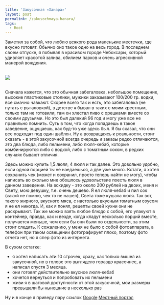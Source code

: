 ```yaml
---
title: 'Закусочная «Ханара»'
layout: post
permalink: /zakusochnaya-hanara/
tags:
  - Root
---
```


Заметил за собой, что люблю всякого рода маленькие местечки, где вкусно готовят. Обычно оно такое одно на весь город. В последнем своем отпуске, я побывал в красивом городе Чебоксары, который удивляет красотой залива, обилием парков и очень агрессивной манерой вождения.

<br>
<img src="https://farm2.staticflickr.com/1619/24303375823_bccce43ed1_o.jpg">
<br>
<br>

Сначала кажется, что это обычная забегаловка, небольшое помещение, высокие пластиковые столики, мужики заказывают 100/200 гр. водки, все смачно чавкают. Скорее всего так и есть, это забегаловка (не путать с рыгаловкой), в детстве я бывал в таких с моим крестным, только там не готовили, там он хлестал пиво с орешками вместе со своими друзьями. Но это был далекий 96 год и могу уже все не правильно помнить. Суть в том, что когда попадаешь в такое заведение, ощущаешь, как буд-то уже здесь был. Я бы сказал, что они все подходят под один шаблон. Ну а возвращаясь к реальности, стоит сказать - в этой закусочной всегда очередь и заказы редко отличаются, это два блюда, либо пельмени, либо люля-кебаб, которые комбинируются либо с водкой, либо с томатным соком, в редких случаях бывают отличия.

Здесь можно купить 1,5 люля, 4 люля и так далее. Это довольно удобно, если одной порцией ты не наедаешься, а две уже много. Кстати, я хотел сохранить чек (может и сохранил, просто теперь найти не могу), чтобы написать во сколько мне обошлось удовольствие поесть люля в данном заведении. На вскидку - это около 200 рублей на двоих, меня и Свету, мою девушку, т.е. очень дешево. Я ел люля-кебаб и пил сок (какой не помню, чек то не нашел), Света тоже кушала люля. Так вот, такого жирного, вкусного мяса, с настолько вкусным томатным соусом я не ел никогда. И, как я понял, рецепты своей кухни они не раскрывают. Так же можно взять любое блюдо с собой, его упакуют в контейнер, правда, как и везде, когда кладут несколько порций вместе, получается меньше, чем если бы они были по отдельности, за этим стоит следить. К сожалению, у меня не было с собой фотоаппарата, а телефон при таком освещении фотографирует плохо, поэтому фото отчета нет, но я спер фото из интернета.

В сухом остатке:

  * я хотел написать эти 10 строчек, сразу, как только вышел из закусочной, но в голове это выглядело гораздо красочнее, а написал спустя 3 месяца.
  * они готовят действительно вкусное люля-кебаб
  * хочется вернуться и попробовать их пельмени
  * живи я в шаговой доступности от этой закусочной, мои размеры превышали бы нынешние в несколько раз

Ну и в конце я приведу пару ссылок
<a href="https://plus.google.com/108176276646338878954/about?gl=ru&hl=ru" target="_blank">Google</a>
<a href="http://afisha.cheb.ru/kafe/hanara.html" target="_blank">Местный портал</a>
